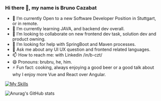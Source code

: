 ### Hi there 👋, my name is Bruno Cazabat

- 🔭 I’m currently Open to a new Software Developer Position in Stuttgart, or in remote.
- 🌱 I’m currently learning JAVA, and backend dev overall.
- 👯 I’m looking to collaborate on new frontend dev task, solution dev and product owning.
- 🤔 I’m looking for help with SpringBoot and Maven processes.
- 💬 Ask me about any UI UX question and frontend related languages.
- 📫 How to reach me: with Linkedin /in/b-czt/
- 😄 Pronouns: brubru, he, him.
- ⚡ Fun fact: cooking, always enjoying a good beer or a good talk about why I enjoy more Vue and React over Angular.

[![My Skills](https://skillicons.dev/icons?i=html,css,js,vue,py,c,cpp,cs,docker,flutter,vscode,linux)](https://skillicons.dev)

![Anurag's GitHub stats](https://github-readme-stats.vercel.app/api?username=brunocazabat&count_private=true&show_icons=true)
